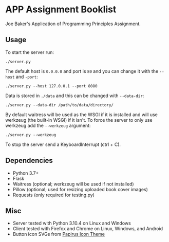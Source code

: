 # APP Assignment Booklist

Joe Baker's Application of Programming Principles Assignment.

## Usage

To start the server run:

`./server.py`

The default host is `0.0.0.0` and port is `80` and you can change it with the `--host` and `-port`:

`./server.py --host 127.0.0.1 --port 8080`

Data is stored in `./data` and this can be changed with `--data-dir`:

`./server.py --data-dir /path/to/data/directory/`

By default waitress will be used as the WSGI if it is installed and will use werkzeug (the built-in WSGI) if it isn't. To force the server to only use werkzeug add the `--werkzeug` argument:

`./server.py --werkzeug`

To stop the server send a KeyboardInterrupt (ctrl + C).

## Dependencies

- Python 3.7+
- Flask
- Waitress (optional; werkzeug will be used if not installed)
- Pillow (optional; used for resizing uploaded book cover images)
- Requests (only required for testing.py)

## Misc

- Server tested with Python 3.10.4 on Linux and Windows
- Client tested with Firefox and Chrome on Linux, Windows, and Android
- Button icon SVGs from [Papirus Icon Theme](https://github.com/PapirusDevelopmentTeam/papirus-icon-theme)

